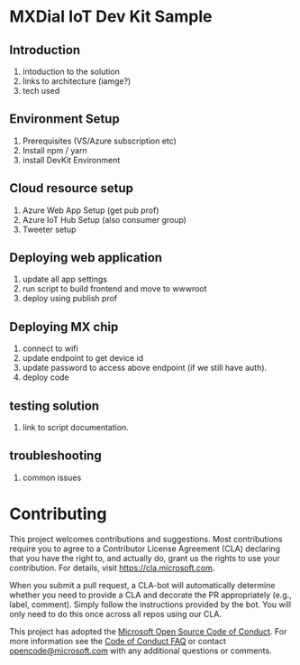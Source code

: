 # MXDial IoT Dev Kit Sample

## Introduction
1. intoduction to the solution
1. links to architecture (iamge?)
1. tech used

## Environment Setup
1. Prerequisites (VS/Azure subscription etc)
1. Install npm / yarn
1. install DevKit Environment

## Cloud resource setup
1. Azure Web App Setup (get pub prof)
1. Azure IoT Hub Setup (also consumer group)
1. Tweeter setup

## Deploying web application
1. update all app settings
1. run script to build frontend and move to wwwroot
1. deploy using publish prof

## Deploying MX chip 
1. connect to wifi
1. update endpoint to get device id
1. update password to access above endpoint (if we still have auth).
1. deploy code

## testing solution
1. link to script documentation.

## troubleshooting
1. common issues






# Contributing

This project welcomes contributions and suggestions.  Most contributions require you to agree to a
Contributor License Agreement (CLA) declaring that you have the right to, and actually do, grant us
the rights to use your contribution. For details, visit https://cla.microsoft.com.

When you submit a pull request, a CLA-bot will automatically determine whether you need to provide
a CLA and decorate the PR appropriately (e.g., label, comment). Simply follow the instructions
provided by the bot. You will only need to do this once across all repos using our CLA.

This project has adopted the [Microsoft Open Source Code of Conduct](https://opensource.microsoft.com/codeofconduct/).
For more information see the [Code of Conduct FAQ](https://opensource.microsoft.com/codeofconduct/faq/) or
contact [opencode@microsoft.com](mailto:opencode@microsoft.com) with any additional questions or comments.
